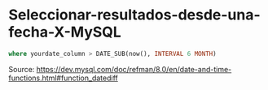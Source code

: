 # Seleccionar-resultados-desde-una-fecha-X-MySQL

```sql
where yourdate_column > DATE_SUB(now(), INTERVAL 6 MONTH)
```
Source: https://dev.mysql.com/doc/refman/8.0/en/date-and-time-functions.html#function_datediff
